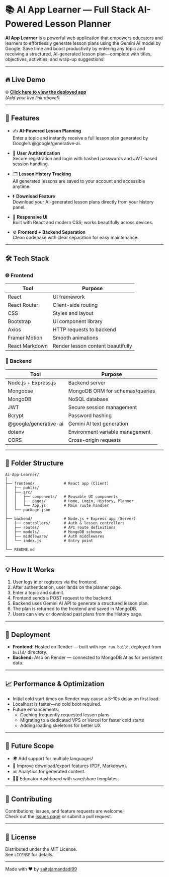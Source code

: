 # 📚 AI App Learner — Full Stack AI-Powered Lesson Planner

**AI App Learner** is a powerful web application that empowers educators and learners to effortlessly generate lesson plans using the Gemini AI model by Google. Save time and boost productivity by entering any topic and receiving a structured, AI-generated lesson plan—complete with titles, objectives, activities, and wrap-up suggestions!

---

## 🔥 Live Demo

🌐 **[Click here to view the deployed app](https://ai-app-learner-frontend.onrender.com)**  
*(Add your live link above!)*

---

## 🧠 Features

- ✍️ **AI-Powered Lesson Planning**  
  Enter a topic and instantly receive a full lesson plan generated by Google’s @google/generative-ai.

- 👤 **User Authentication**  
  Secure registration and login with hashed passwords and JWT-based session handling.

- 🗂 **Lesson History Tracking**  
  All generated lessons are saved to your account and accessible anytime.

- ⏬ **Download Feature**  
  Download your AI-generated lesson plans directly from your history panel.

- 📱 **Responsive UI**  
  Built with React and modern CSS; works beautifully across devices.

- ⚙️ **Frontend + Backend Separation**  
  Clean codebase with clear separation for easy maintenance.

---

## 🛠️ Tech Stack

### 🌐 Frontend

| Tool         | Purpose                                 |
| ------------ | --------------------------------------- |
| React        | UI framework                            |
| React Router | Client-side routing                     |
| CSS          | Styles and layout                       |
| Bootstrap    | UI component library                    |
| Axios        | HTTP requests to backend                |
| Framer Motion| Smooth animations                       |
| React Markdown | Render lesson content beautifully     |
       

### 🔧 Backend

| Tool                     | Purpose                                 |
| ------------------------ | --------------------------------------- |
| Node.js + Express.js     | Backend server                          |
| Mongoose                 | MongoDB ORM for schemas/queries         |
| MongoDB                  | NoSQL database                          |
| JWT                      | Secure session management               |
| Bcrypt                   | Password hashing                        |
| @google/generative-ai    | Gemini AI text generation               |
| dotenv                   | Environment variable management         |
| CORS                     | Cross-origin requests                   |

---

## 🧾 Folder Structure

```
Ai-App-Learner/
│
├── frontend/             # React app (Client)
│   ├── public/
│   ├── src/
│   │   ├── components/   # Reusable UI components
│   │   ├── pages/        # Home, Login, History, Planner
│   │   └── App.js        # Main route handler
│   └── package.json
│
├── backend/              # Node.js + Express app (Server)
│   ├── controllers/      # Auth & lesson controllers
│   ├── routes/           # API route definitions
│   ├── models/           # MongoDB schemas
│   ├── middleware/       # Auth middlewares
│   └── index.js          # Entry point
│
└── README.md
```

---

## 💡 How It Works

1. User logs in or registers via the frontend.
2. After authentication, user lands on the planner page.
3. Enter a topic and submit.
4. Frontend sends a POST request to the backend.
5. Backend uses Gemini AI API to generate a structured lesson plan.
6. The plan is returned to the frontend and saved in MongoDB.
7. Users can view or download past plans from the History page.

---

## 🚀 Deployment

- **Frontend:** Hosted on Render — built with `npm run build`, deployed from `build/` directory.
- **Backend:** Also on Render — connected to MongoDB Atlas for persistent data.

---

## 📈 Performance & Optimization

- Initial cold start times on Render may cause a 5–10s delay on first load.
- Localhost is faster—no cold boot required.
- Future enhancements:
  - Caching frequently requested lesson plans
  - Migrating to a dedicated VPS or Vercel for faster cold starts
  - Adding loading skeletons for better UX

---

## 🎯 Future Scope

- 🌍 Add support for multiple languages!
- 🔄 Improve download/export features (PDF, Markdown).
- 📊 Analytics for generated content.
- 🧑‍🏫 Educator dashboard with save/share templates.

---

## 🤝 Contributing

Contributions, issues, and feature requests are welcome!  
Check out the [issues page](https://github.com/saitejamandadi99/Ai-App-Learner/issues) or submit a pull request.

---

## 📄 License

Distributed under the MIT License.  
See `LICENSE` for details.

---

Made with ❤️ by [saitejamandadi99](https://github.com/saitejamandadi99)

